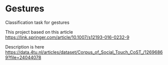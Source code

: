 # Gestures
Classification task for gestures

This project based on this article https://link.springer.com/article/10.1007/s12193-016-0232-9

Description is here https://data.4tu.nl/articles/dataset/Corpus_of_Social_Touch_CoST_/12696869?file=24044078

